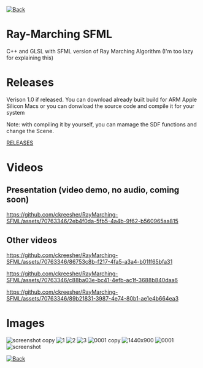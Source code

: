 [![Back](https://user-images.githubusercontent.com/70763346/205440694-aa92ef86-80c0-4935-855b-34f0fdddd160.png)](https://zolars1966.github.io/)

# Ray-Marching SFML
C++ and GLSL with SFML version of Ray Marching Algorithm (I'm too lazy for explaining this)

# Releases
Verison 1.0 if released. You can download already built build for ARM Apple Silicon Macs or you can donwload the source code and compile it for your system

Note: with compiling it by yourself, you can mamage the SDF functions and change the Scene.

[RELEASES](https://github.com/zolars1966/RayMarching-SFML/releases)

# Videos

## Presentation (video demo, no audio, coming soon)

https://github.com/ckreesher/RayMarching-SFML/assets/70763346/2eb4f0da-5fb5-4a4b-9f62-b560965aa815

## Other videos
https://github.com/ckreesher/RayMarching-SFML/assets/70763346/86753c8b-f217-4fa5-a3a4-b01ff65bfa31

https://github.com/ckreesher/RayMarching-SFML/assets/70763346/c88ba03e-bc41-4efb-ac1f-3688b840daa6

https://github.com/ckreesher/RayMarching-SFML/assets/70763346/89b21831-3987-4e74-80b1-ae1e4b664ea3

# Images
![screenshot copy](https://github.com/ckreesher/RayMarching-SFML/assets/70763346/543f734e-61ad-4bae-8a4c-9f4b3d79a0d7)
![1](https://github.com/ckreesher/RayMarching-SFML/assets/70763346/4329689e-f3c8-4d2c-9e0d-71b014c20162)
![2](https://github.com/ckreesher/RayMarching-SFML/assets/70763346/ba830704-fe01-41a2-a1ff-ccecf7417c0f)
![3](https://github.com/ckreesher/RayMarching-SFML/assets/70763346/a8178bf6-5ca0-4f17-914e-dcf72b6b6cdf)
![0001 copy](https://github.com/ckreesher/RayMarching-SFML/assets/70763346/a712fb71-c3be-4b23-b8c0-1f5d54fffe2a)
![1440x900](https://github.com/ckreesher/RayMarching-SFML/assets/70763346/465d0cce-c180-4f49-bfad-41ed67f9a029)
![0001](https://github.com/ckreesher/RayMarching-SFML/assets/70763346/adefa90b-1e25-439d-ba8b-1ecc6ede5259)
![screenshot](https://github.com/ckreesher/RayMarching-SFML/assets/70763346/2dee52fa-0079-4642-9233-13e69151587b)

[![Back](https://user-images.githubusercontent.com/70763346/205440694-aa92ef86-80c0-4935-855b-34f0fdddd160.png)](https://zolars1966.github.io/)
